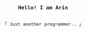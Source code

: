 <h3 align="center"><samp>Hello! I am <b><a rel="nofollow noopener noreferrer" target="_blank">Arin</a></b></samp></h3>
<p align="center"><br>
  <samp>
    「 Just another programmer.. 」<br>
  </samp>
</p>

<br>
